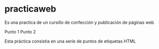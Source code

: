 # practicaweb
Es una practica de un cursillo de confección y publicación de páginas web

Punto 1
Punto 2

Esta práctica consistia en una serie de puntos de etiquetas HTML 